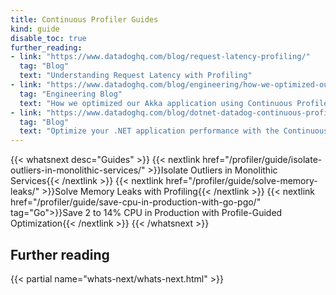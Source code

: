 ```yaml
---
title: Continuous Profiler Guides
kind: guide
disable_toc: true
further_reading:
- link: "https://www.datadoghq.com/blog/request-latency-profiling/"
  tag: "Blog"
  text: "Understanding Request Latency with Profiling"
- link: "https://www.datadoghq.com/blog/engineering/how-we-optimized-our-akka-application-using-datadogs-continuous-profiler/"
  tag: "Engineering Blog"
  text: "How we optimized our Akka application using Continuous Profiler"
- link: "https://www.datadoghq.com/blog/dotnet-datadog-continuous-profiler/"
  tag: "Blog"
  text: "Optimize your .NET application performance with the Continuous Profiler"
---
```



{{< whatsnext desc="Guides" >}}
    {{< nextlink href="/profiler/guide/isolate-outliers-in-monolithic-services/" >}}Isolate Outliers in Monolithic Services{{< /nextlink >}}
    {{< nextlink href="/profiler/guide/solve-memory-leaks/" >}}Solve Memory Leaks with Profiling{{< /nextlink >}}
    {{< nextlink href="/profiler/guide/save-cpu-in-production-with-go-pgo/" tag="Go">}}Save 2 to 14% CPU in Production with Profile-Guided Optimization{{< /nextlink >}}
{{< /whatsnext >}}

## Further reading

{{< partial name="whats-next/whats-next.html" >}}
